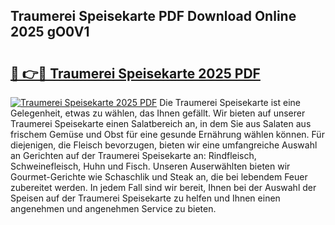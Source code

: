## Traumerei Speisekarte PDF Download Online 2025 gO0V1

# <h2><a href="http://gc6obn.nevu.top/?p=Traumerei+Speisekarte">🔗 👉🔴 Traumerei Speisekarte 2025 PDF</a></h2>

[![Traumerei Speisekarte 2025 PDF](https://i.imgur.com/dBaPXMq.png)](http://gc6obn.nevu.top/?p=Traumerei+Speisekarte)
Die Traumerei Speisekarte ist eine Gelegenheit, etwas zu wählen, das Ihnen gefällt. Wir bieten auf unserer Traumerei Speisekarte einen Salatbereich an, in dem Sie aus Salaten aus frischem Gemüse und Obst für eine gesunde Ernährung wählen können. Für diejenigen, die Fleisch bevorzugen, bieten wir eine umfangreiche Auswahl an Gerichten auf der Traumerei Speisekarte an: Rindfleisch, Schweinefleisch, Huhn und Fisch. Unseren Auserwählten bieten wir Gourmet-Gerichte wie Schaschlik und Steak an, die bei lebendem Feuer zubereitet werden. In jedem Fall sind wir bereit, Ihnen bei der Auswahl der Speisen auf der Traumerei Speisekarte zu helfen und Ihnen einen angenehmen und angenehmen Service zu bieten.
